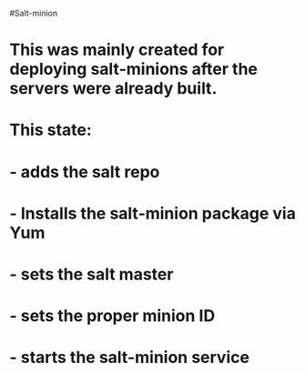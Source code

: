 #Salt-minion

# This was mainly created for deploying salt-minions after the servers were already built.  

# This state:
# - adds the salt repo
# - Installs the salt-minion package via Yum
# - sets the salt master
# - sets the proper minion ID
# - starts the salt-minion service